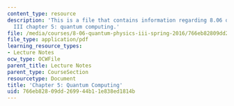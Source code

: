 ```yaml
---
content_type: resource
description: 'This is a file that contains information regarding 8.06 quantum physics
  III chapter 5: quantum computing.'
file: /media/courses/8-06-quantum-physics-iii-spring-2016/766eb82809dd269944b11e838ed1814b_MIT8_06S16_chap5.pdf
file_type: application/pdf
learning_resource_types:
- Lecture Notes
ocw_type: OCWFile
parent_title: Lecture Notes
parent_type: CourseSection
resourcetype: Document
title: 'Chapter 5: Quantum Computing'
uid: 766eb828-09dd-2699-44b1-1e838ed1814b
---
```


